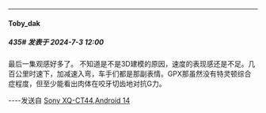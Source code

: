 ﻿
*****

####  Toby_dak  
##### 435#       发表于 2024-7-3 12:00

最后一集观感好多了。
不知道是不是3D建模的原因，速度的表现感还是不足。几百公里时速下，加减速入弯，车手们都是那副表情。GPX那虽然没有特灵顿综合症程度，但至少能看出肉体在咬牙切齿地对抗G力。

----发送自 [Sony XQ-CT44,Android 14](http://stage1.5j4m.com/?1.37)

